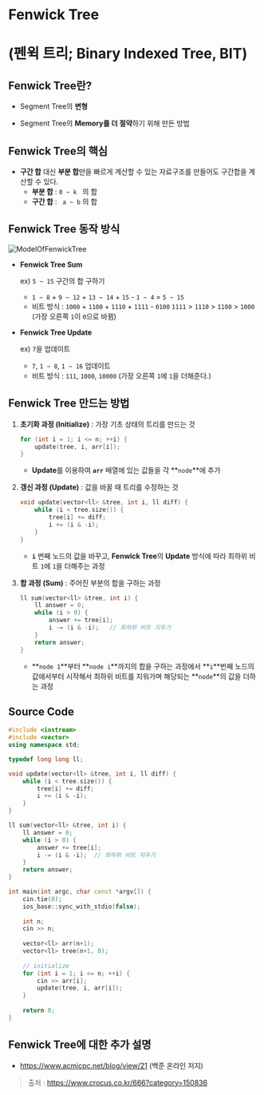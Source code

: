# Fenwick Tree 

# (펜윅 트리; Binary Indexed Tree, BIT)



## Fenwick Tree란?

* Segment Tree의 **변형**

- Segment Tree의 **Memory를 더 절약**하기 위해 만든 방법



## Fenwick Tree의 핵심

* **구간 합** 대신 **부분 합**만을 빠르게 계산할 수 있는 자료구조를 만들어도 구간합을 계산할 수 있다. 
  * **부분 합** : `0 ~ k ` 의 합 
  * **구간 합** : ` a ~ b` 의 합



## Fenwick Tree 동작 방식

![ModelOfFenwickTree](../images/Algorithm/ModelOfFenwickTree.png)

* **Fenwick Tree Sum**

  ex) `5 ~ 15` 구간의 합 구하기

  * `1 ~ 8` + `9 ~ 12` + `13 ~ 14` + `15` - `1 ~ 4` = `5 ~ 15`
  * 비트 방식 : `1000` + `1100` + `1110` + `1111` - `0100`
    ​                 `1111` > `1110` > `1100` > `1000` (가장 오른쪽 `1`이  `0`으로 바뀜)



* **Fenwick Tree Update**

  ex) `7`을 업데이트

  * `7`, `1 ~ 8`, `1 ~ 16` 업데이트
  * 비트 방식 : `111`, `1000`, `10000` (가장 오른쪽 `1`에 `1`을 더해준다.)



## Fenwick Tree 만드는 방법

1. **초기화 과정 (Initialize)** : 가장 기초 상태의 트리를 만드는 것

   ```C++
   for (int i = 1; i <= n; ++i) {
       update(tree, i, arr[i]);
   }
   ```

   * **Update**를 이용하여 **`arr`** 배열에 있는 값들을 각 **`node`**에 추가

2. **갱신 과정 (Update)** : 값을 바꿀 때 트리를 수정하는 것

   ```C++
   void update(vector<ll> &tree, int i, ll diff) {
       while (i < tree.size()) {
           tree[i] += diff;
           i += (i & -i);
       }
   }
   ```

   * **`i`** 번째 노드의 값을 바꾸고, **Fenwick Tree**의 **Update** 방식에 따라 최하위 비트 `1`에 `1`을 더해주는 과정

3. **합 과정 (Sum)**  : 주어진 부분의 합을 구하는 과정

   ```C++
   ll sum(vector<ll> &tree, int i) {
       ll answer = 0;
       while (i > 0) {
           answer += tree[i];
           i -= (i & -i);	// 최하위 비트 지우기
       }
       return answer;
   }
   ```

   * **`node 1`**부터 **`node i`**까지의 합을 구하는 과정에서 **`i`**번째 노드의 값에서부터 시작해서 최하위 비트를 지워가며 해당되는 **`node`**의 값을 더하는 과정



## Source Code

```C++
#include <iostream>
#include <vector>
using namespace std;

typedef long long ll;

void update(vector<ll> &tree, int i, ll diff) {
    while (i < tree.size()) {
        tree[i] += diff;
        i += (i & -i);
    }
}

ll sum(vector<ll> &tree, int i) {
    ll answer = 0;
    while (i > 0) {
        answer += tree[i];
        i -= (i & -i);	// 최하위 비트 지우기
    }
    return answer;
}

int main(int argc, char const *argv[]) {
    cin.tie(0);
    ios_base::sync_with_stdio(false);
    
    int n;
    cin >> n;
    
    vector<ll> arr(n+1);
    vector<ll> tree(n+1, 0);
  
    // initialize
    for (int i = 1; i <= n; ++i) {
        cin >> arr[i];
        update(tree, i, arr[i]);
    }
    
    return 0;
}
```



## Fenwick Tree에 대한 추가 설명

* https://www.acmicpc.net/blog/view/21 (백준 온라인 저지)





> 출처 : https://www.crocus.co.kr/666?category=150836